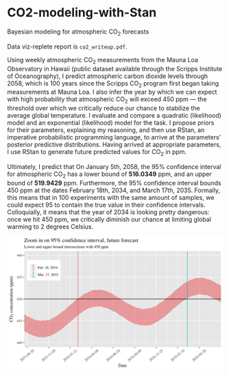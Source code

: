 # CO2-modeling-with-Stan
Bayesian modeling for atmospheric CO<sub>2</sub> forecasts

Data viz-replete report is `co2_writeup.pdf`. 

Using weekly atmospheric CO<sub>2</sub> measurements from the Mauna Loa Observatory in Hawaii 
(public dataset available through the Scripps Institute of Oceanography), I predict 
atmospheric carbon dioxide levels through 2058, which is 100 years since the Scripps
CO<sub>2</sub> program first began taking measurements at Mauna Loa. I also infer the year by 
which we can expect with high probability that atmospheric CO<sub>2</sub> will exceed 450 ppm — 
the threshold over which we critically reduce our chance to stabilize the average 
global temperature. I evaluate and compare a quadratic (likelihood) model and an 
exponential (likelihood) model for the task. I propose priors for their parameters, 
explaining my reasoning, and then use RStan, an imperative probabilistic programming 
language, to arrive at the parameters’ posterior predictive distributions. Having 
arrived at appropriate parameters, I use RStan to generate future predicted values for 
CO<sub>2</sub> in ppm. 

Ultimately, I predict that On January 5th, 2058, the 95% confidence interval for atmospheric 
CO<sub>2</sub> has a lower bound of **516.0349** ppm, and an upper bound of **519.9429** ppm. 
Furthermore, the 95% confidence interval bounds 450 ppm at the dates February 18th, 2034, 
and March 17th, 2035. Formally, this means that in 100 experiments with the same amount of 
samples, we could expect 95 to contain the true value in their confidence intervals. 
Colloquially, it means that the year of 2034 is looking pretty dangerous: once we hit 
450 ppm, we critically diminish our chance at limiting global warming to 2 degrees Celsius. 

![450 ppm](/mauna_loa/zoom-in.png)

